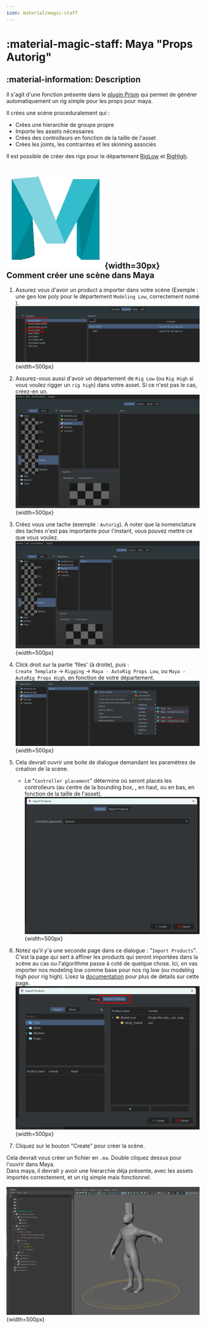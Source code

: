 ```yaml
---
icon: material/magic-staff
---
```


# :material-magic-staff: Maya "**Props Autorig**"

## :material-information: Description

Il s'agit d'une fonction présente dans le [plugin Prism](../prism_main_pluggin) qui permet de générer automatiquement un rig simple pour les props pour maya.

Il crées une scène proceduralement qui :

- Crées une hierarchie de groupe propre
- Importe les assets nécessaires
- Crées des controlleurs en fonction de la taille de l'asset
- Crées les joints, les contraintes et les skinning associés

Il est possible de créer des rigs pour le département [RigLow](../../departements/RiggingLow/) et [RigHigh](../../departements/RiggingHigh/).

## ![Maya_icon](../assets/icons/maya.png){width=30px} Comment créer une scène dans Maya

1. Assurez vous d'avoir un product a importer dans votre scène (Exemple : une geo low poly pour le département `Modeling Low`, correctement nomé ).<br>
![image](../assets/screen_outils_autorig/01.png){width=500px}

2. Assurez-vous aussi d'avoir un département de `Rig Low` (ou `Rig High` si vous voulez rigger un `rig high`) dans votre asset. Si ce n'est pas le cas, créez-en un.<br>
![image](../assets/screen_rig_low/01.png){width=500px}

3. Créez vous une tache (exemple : `Autorig`). A noter que la nomenclature des taches n'est pas importante pour l'instant, vous pouvez mettre ce que vous voulez.<br>
![image](../assets/screen_rig_low/02.png){width=500px}

4. Click droit sur la partie 'files' (à droite), puis : <br>
`Create Template` -> `Rigging` -> `Maya - AutoRig Props Low`, ou `Maya - AutoRig Props High`, en fonction de votre département.<br>
![image](../assets/screen_outils_autorig/02.png){width=500px}

5. Cela devrait ouvrir une boite de dialogue demandant les paramètres de création de la scène.
    - Le "`Controller placement`" détermine où seront placés les controlleurs (au centre de la bounding box, , en haut, ou en bas, en fonction de la taille de l'asset).<br>
![image](../assets/screen_outils_autorig/03.png){width=500px}

5. Notez qu'il y'a une seconde page dans ce dialogue : "`Import Products`". C'est la page qui sert à affiner les products qui seront importées dans la scène au cas ou l'algorithme passe à coté de quelque chose. Ici, on vas importer nos modeling low comme base pour nos rig low (ou modeling high pour rig high).
Lisez la [documentation](https://thomasescalle.github.io/Pipeline_USD_2025/outils/prism_main_pluggin/) pour plus de détails sur cette page.<br>
![image](../assets/screen_outils_autorig/04.png){width=500px}

6. Cliquez sur le bouton "Create" pour créer la scène.

Cela devrait vous créer un fichier en `.ma`. Double cliquez dessus pour l'ouvrir dans Maya.<br>
Dans maya, il devrait y avoir une hierarchie déja présente, avec les assets importés correctement, et un rig simple mais fonctionnel.<br><br>
![image](../assets/screen_outils_autorig/05.png){width=500px}
